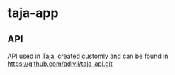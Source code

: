 # taja-app
## API
API used in Taja, created customly and can be found in https://github.com/adivii/taja-api.git
